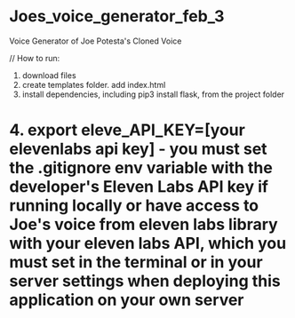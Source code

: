 # Joes_voice_generator_feb_3
Voice Generator of Joe Potesta's Cloned Voice

// How to run:

1. download files
2. create templates folder.  add index.html
3. install dependencies, including pip3 install flask, from the project folder
# 4. export eleve_API_KEY=[your elevenlabs api key] - you must set the .gitignore env variable with the developer's Eleven Labs API key if running locally or have access to Joe's voice from eleven labs library with your eleven labs API, which you must set in the terminal or in your server settings when deploying this application on your own server

